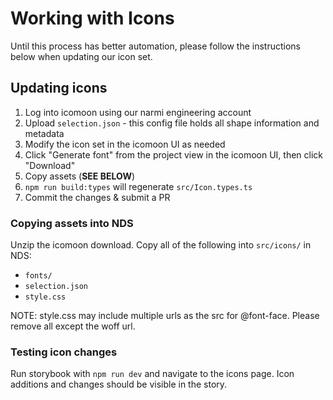 # Working with Icons

Until this process has better automation, please follow the instructions below
when updating our icon set.

## Updating icons

1. Log into icomoon using our narmi engineering account
2. Upload `selection.json` - this config file holds all shape information and metadata
3. Modify the icon set in the icomoon UI as needed
4. Click "Generate font" from the project view in the icomoon UI, then click "Download"
5. Copy assets (**SEE BELOW**)
6. `npm run build:types` will regenerate `src/Icon.types.ts`
7. Commit the changes & submit a PR

### Copying assets into NDS

Unzip the icomoon download. Copy all of the following into `src/icons/` in NDS:

- `fonts/`
- `selection.json`
- `style.css`

NOTE: style.css may include multiple urls as the src for @font-face. Please remove all except the woff url.

### Testing icon changes

Run storybook with `npm run dev` and navigate to the icons page. Icon additions
and changes should be visible in the story.
